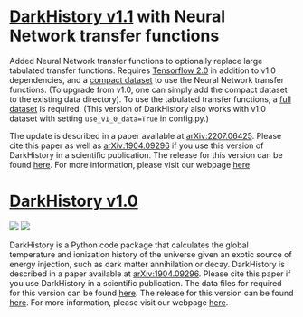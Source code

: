 # [DarkHistory v1.1](https://github.com/hongwanliu/DarkHistory/releases/tag/v1.1.0) with Neural Network transfer functions

<!-- [<img src="https://travis-ci.org/hongwanliu/DarkHistory.svg?branch=master">](https://travis-ci.org/hongwanliu/DarkHistory)
[<img src="https://readthedocs.org/projects/darkhistory/badge/?version=master">](https://readthedocs.org/projects/darkhistory/) -->

Added Neural Network transfer functions to optionally replace large tabulated transfer functions. Requires [Tensorflow 2.0](https://www.tensorflow.org/install) in addition to v1.0 dependencies, and a [compact dataset](https://doi.org/10.5281/zenodo.6819281) to use the Neural Network transfer functions. (To upgrade from v1.0, one can simply add the compact dataset to the existing data directory). To use the tabulated transfer functions, a [full dataset](https://doi.org/10.5281/zenodo.6819310) is required. (This version of DarkHistory also works with v1.0 dataset with setting `use_v1_0_data=True` in config.py.)

The update is described in a paper available at [arXiv:2207.06425](https://arxiv.org/abs/2207.06425). Please cite this paper as well as [arXiv:1904.09296](https://arxiv.org/abs/1904.09296) if you use this version of DarkHistory in a scientific publication. The release for this version can be found [here](https://github.com/hongwanliu/DarkHistory/releases/tag/v1.1.0). For more information, please visit our webpage [here](https://darkhistory.readthedocs.io).

# [DarkHistory v1.0](https://github.com/hongwanliu/DarkHistory/releases/tag/v1.0.0)

[<img src="https://travis-ci.org/hongwanliu/DarkHistory.svg?branch=development">](https://travis-ci.org/hongwanliu/DarkHistory)
[<img src="https://readthedocs.org/projects/darkhistory/badge/?version=development">](https://readthedocs.org/projects/darkhistory/)

DarkHistory is a Python code package that calculates the global temperature and ionization history of the universe given an exotic source of energy injection, such as dark matter annihilation or decay. DarkHistory is described in a paper available at [arXiv:1904.09296](https://arxiv.org/abs/1904.09296). Please cite this paper if you use DarkHistory in a scientific publication. The data files for required for this version can be found [here](). The release for this version can be found [here](https://github.com/hongwanliu/DarkHistory/releases/tag/v1.0.0). For more information, please visit our webpage [here](https://darkhistory.readthedocs.io).
